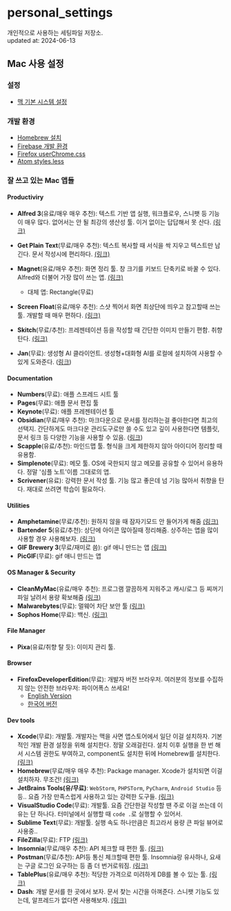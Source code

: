 # personal_settings

개인적으로 사용하는 세팅파일 저장소.  
updated at: 2024-06-13

## Mac 사용 설정
### 설정
- [맥 기본 시스템 설정](./mac/system_settings.md)

### 개발 환경
- [Homebrew 설치](https://brew.sh/index_ko.html)
- [Firebase 개발 환경](./firebase/firebase.md)
- [Firefox userChrome.css](./firefox/userChrome.css)
- [Atom styles.less](./atom/styles.less)

### 잘 쓰고 있는 Mac 앱들

#### Productiviry
- **Alfred 3**(유료/매우 매우 추천): 텍스트 기반 앱 실행, 워크플로우, 스니팻 등 기능이 매우 많다. 없어서는 안 될 최강의 생산성 툴. 이거 없이는 답답해서 못 산다. [(링크)](https://www.alfredapp.com/)
- **Get Plain Text**(무료/매우 추천): 텍스트 복사할 때 서식을 싹 지우고 텍스트만 남긴다. 문서 작성시에 편리하다. [(링크)](https://itunes.apple.com/kr/app/get-plain-text/id508368068?mt=12)
- **Magnet**(유료/매우 추천): 화면 정리 툴. 창 크기를 키보드 단축키로 바꿀 수 있다. Alfred와 더불어 가장 많이 쓰는 앱. [(링크)](https://itunes.apple.com/kr/app/magnet-%EB%A7%88%EA%B7%B8%EB%84%B7/id441258766?mt=12)
	- 대체 앱: Rectangle(무료)
- **Screen Float**(유료/매우 추천): 스샷 찍어서 화면 최상단에 띄우고 참고할때 쓰는 툴. 개발할 때 매우 편하다. [(링크)](https://www.screenfloatapp.com/ScreenFloat_-_Make_your_Shots_fly/ScreenFloat_-_Make_your_Shots_fly%21.html)
- **Skitch**(무료/추천): 프레젠테이션 등을 작성할 때 간단한 이미지 만들기 편함. 취향탄다. [(링크)](https://evernote.com/intl/ko/products/skitch)

- **Jan**(무료): 생성형 AI 클라이언트. 생성형+대화형 AI를 로컬에 설치하여 사용할 수 있게 도와준다. ([링크](https://jan.ai/))
#### Documentation
- **Numbers**(무료): 애플 스프레드 시트 툴
- **Pages**(무료): 애플 문서 편집 툴
- **Keynote**(무료): 애플 프레젠테이션 툴
- **Obsidian**(무료/매우 추천): 마크다운으로 문서를 정리하는걸 좋아한다면 최고의 선택지. 간단하게도 마크다운 관리도구로만 쓸 수도 있고 깊이 사용한다면 템플릿, 문서 링크 등 다양한 기능을 사용할 수 있음. ([링크](https://obsidian.md/))
- **Scapple**(유료/추천): 마인드맵 툴. 형식을 크게 제한하지 않아 아이디어 정리할 때 유용함.
- **Simplenote**(무료): 메모 툴. OS에 국한되지 않고 메모를 공유할 수 있어서 유용하다. 정말 '심플 노트'이름 그대로의 앱.
- **Scrivener**(유료): 강력한 문서 작성 툴. 기능 많고 좋은데 넘 기능 많아서 취향을 탄다. 재대로 쓰려면 학습이 필요하다.

#### Utilities
- **Amphetamine**(무료/추천): 원하지 않을 때 잠자기모드 안 들어가게 해줌 [(링크)](https://itunes.apple.com/kr/app/amphetamine/id937984704?mt=12)
- **Bartender 5**(유료/추천): 상단에 아이콘 많아질때 정리해줌. 상주하는 앱을 많이 사용할 경우 사용해보자. [(링크)](https://www.macbartender.com/)
- **GIF Brewery 3**(무료/재미로 씀): gif 애니 만드는 앱 [(링크)](https://itunes.apple.com/kr/app/gif-brewery-3-by-gfycat/id1081413713?mt=12)
- **PicGIF**(무료): gif 애니 만드는 앱

#### OS Manager & Security
- **CleanMyMac**(유료/매우 추천): 프로그램 깔끔하게 지워주고 캐시/로그 등 찌꺼기 파일 날려서 용량 확보해줌 [(링크)](https://macpaw.com/cleanmymac)
- **Malwarebytes**(무료): 멀웨어 차단 보안 툴 [(링크)](https://www.malwarebytes.com/)
- **Sophos Home**(무료): 백신. [(링크)](https://home.sophos.com/en-us/download-mac-anti-virus.aspx)

#### File Manager
- **Pixa**(유료/취향 탈 듯): 이미지 관리 툴.

#### Browser
- **FirefoxDeveloperEdition**(무료): 개발자 버전 브라우저. 여러분의 정보를 수집하지 않는 안전한 브라우저: 파이어폭스 쓰세요!
   - [English Version](https://www.mozilla.org/en-US/firefox/developer/)
   - [한국어 버전](https://www.mozilla.org/ko/firefox/developer/)
    
#### Dev tools
- **Xcode**(무료): 개발툴. 개발자는 맥을 사면 앱스토어에서 일단 이걸 설치하자. 기본적인 개발 환경 설정을 위해 설치한다. 정말 오래걸린다. 설치 이후 실행을 한 번 해서 시스템 권한도 부여하고, component도 설치한 뒤에 Homebrew를 설치한다. [(링크)](https://itunes.apple.com/us/app/xcode/id497799835?mt=12)
- **Homebrew**(무료/매우 매우 추천): Package manager. Xcode가 설치되면 이걸 설치하자. 무조건! [(링크)](https://brew.sh/)
- **JetBrains Tools(유/무료)**: `WebStorm`, `PHPSTorm`, `PyCharm`, `Android Studio` 등등.. 요즘 가장 만족스럽게 사용하고 있는 강력한 도구들. [(링크)](https://www.jetbrains.com/products.html?fromMenu#)
- **VisualStudio Code**(무료): 개발툴. 요즘 간단한걸 작성할 땐 주로 이걸 쓰는데 이유는 단 하나다. 터미널에서 실행할 때 `code .`로 실행할 수 있어서.
- **Sublime Text**(무료): 개발툴. 실행 속도 하나만큼은 최고라서 용량 큰 파일 뷰어로 사용중..
- **FileZilla**(무료): FTP [(링크)](https://filezilla-project.org/)
- **Insomnia**(무료/매우 추천): API 체크할 때 편한 툴. [(링크)](https://insomnia.rest/)
- **Postman**(무료/추천): API등 통신 체크할때 편한 툴. Insomnia랑 유사하나, 요새는 구글 로그인 요구하는 등 좀 더 번거로워짐. [(링크)](https://www.getpostman.com/downloads/)
- **TablePlus**(유료/매우 추천): 적당한 가격으로 미려하게 DB를 볼 수 있는 툴. [(링크)](https://tableplus.io/)
- **Dash**: 개발 문서를 한 곳에서 보자. 문서 찾는 시간을 아껴준다. 스니팻 기능도 있는데, 알프레드가 없다면 사용해보자. [(링크)](https://kapeli.com/dash)
